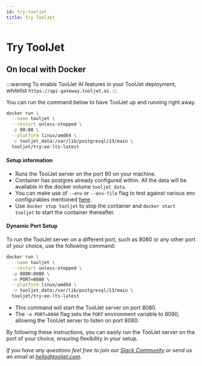 ```yaml
---
id: try-tooljet
title: Try ToolJet
---
```


# Try ToolJet

## On local with Docker

:::warning
To enable ToolJet AI features in your ToolJet deployment, whitelist `https://api-gateway.tooljet.ai`.
:::


You can run the command below to have ToolJet up and running right away.

```bash
docker run \
  --name tooljet \
  --restart unless-stopped \
  -p 80:80 \
  --platform linux/amd64 \
  -v tooljet_data:/var/lib/postgresql/13/main \
  tooljet/try:ee-lts-latest
```

#### Setup information

- Runs the ToolJet server on the port 80 on your machine.
- Container has postgres already configured within. All the data will be available in the docker volume `tooljet_data`.
- You can make use of `--env` or `--env-file` flag to test against various env configurables mentioned [here](/docs/setup/env-vars).
- Use `docker stop tooljet` to stop the container and `docker start tooljet` to start the container thereafter.

#### Dynamic Port Setup
To run the ToolJet server on a different port, such as 8080 or any other port of your choice, use the following command:

```sh
docker run \
  --name tooljet \
  --restart unless-stopped \
  -p 8080:8080 \
  -e PORT=8080 \
  --platform linux/amd64 \
  -v tooljet_data:/var/lib/postgresql/13/main \
  tooljet/try:ee-lts-latest
```

- This command will start the ToolJet server on port 8080.
- The `-e PORT=8080` flag sets the `PORT` environment variable to 8080, allowing the ToolJet server to listen on port 8080.

By following these instructions, you can easily run the ToolJet server on the port of your choice, ensuring flexibility in your setup.

*If you have any questions feel free to join our [Slack Community](https://tooljet.com/slack) or send us an email at hello@tooljet.com.*
